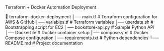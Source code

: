 Terraform + Docker Automation Deployment


📁 terraform-docker-deployment
│── main.tf              # Terraform configuration for AWS & GitHub
│── variables.tf         # Terraform variables
│── userdata.sh          # Bootstrapping script for EC2
│── bookstore-api.py     # Sample Python API
│── Dockerfile           # Docker container setup
│── compose.yml          # Docker Compose configuration
│── requirements.txt     # Python dependencies
└── README.md            # Project documentation
